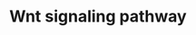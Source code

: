 ---
annotations:
- id: PW:0000201
  parent: signaling pathway
  type: Pathway Ontology
  value: Wnt signaling, canonical pathway
- id: PW:0000008
  parent: signaling pathway
  type: Pathway Ontology
  value: Wnt signaling pathway
authors:
- Khanspers
- AlexanderPico
- MaintBot
- Thomas
- Elgavish
- Sham.uk
- NetPath
- Ddigles
- Egonw
- Fehrhart
- Lorasimons
- DeSl
- Eweitz
citedin:
- link: PMC9099719
- link: PMC7425054
description: 'WNT signal, through the canonical pathway, controls cell fate determination
  and through the non-canonical pathway controls cell movement and tissue polarity.
  The name "wnt" is a fusion of two terms, wg derived from the Drosophila gene wingless
  (wg) and int derived from the proto-oncogene integration-1, which is the mammalian
  homolog of wg. ÃŸ-catenin is the key regulated effector of Wnt, involved in canonical
  signaling . Free ÃŸ-catenin is bound by a multiprotein "destruction complex". The
  ÃŸ-catenin destruction complex is comprised of ÃŸ-catenin, scaffold proteins (APC,
  AXIN) and serine/threonine kinases that phosphorylate ÃŸ-catenin casein kinase 1
  (CSNK1A1, CSNK1D, CSNK1E, CSNK1G1) and GSK3B. The sequential phosphorylation of
  ÃŸ-catenin by casein kinase 1 and GSK3 is recognised by an SCF-class E3-ubiquitin
  ligase, which targets it for polyubiquitination and proteosomal destruction. Canonical
  WNT signals are transduced through a two-part receptor, a seven-transmembrane Frizzled
  (FZD) and low density lipoprotein receptor-related protein 5/6 (LRP5/LRP6) to a
  ÃŸ-catenin (CTNNB1) signaling cascade. On recruitment of deshevelled (DVL1) to FZD
  and AXIN to LRP6, ÃŸ-catenin destruction complex disassembles leading to its stabilization
  and nuclear accumulation. Nuclear ÃŸ-catenin binds to T-cell factor/lymphoid enhancer
  factor (TCF/LEF) family of transcription factors and Legless family docking protein,
  BCL9. These activate the transcription of Wnt target genes CCND1, MYC. Non-canonical
  WNT signaling diverges downstream after being transduced through FZD family receptors
  and co-receptors, ROR2 and RYK. This pathway does not involve ÃŸ-catenin-mediated
  gene expression. Small G proteins such as RAC1, RHOA and downstream effectors of
  RAC including JNK are DVL-dependant effector molecules of the non-canonical pathway.
  These have been implicated in cytoskeletal rearrangement, dendrite growth and control
  of cell polarity and orientation. Nemo-like kinase (NLK) and nuclear factor of activated
  T cells (NFAT) are Ca2+-dependant effectors of the non-canonical pathway. NLK inhibits
  canonical pathway by phosphorylation of TCF/LEF family transcription factors. NFAT
  transcription factor is implicated in convergent extension during early embryogenesis
  and carcinogenic metastasis.    Please access this pathway at [http://www.netpath.org/netslim/wnt_pathway.html
  NetSlim] database.  If you use this pathway, please cite the following paper: Kandasamy,
  K., Mohan, S. S., Raju, R., Keerthikumar, S., Kumar, G. S. S., Venugopal, A. K.,
  Telikicherla, D., Navarro, J. D., Mathivanan, S., Pecquet, C., Gollapudi, S. K.,
  Tattikota, S. G., Mohan, S., Padhukasahasram, H., Subbannayya, Y., Goel, R., Jacob,
  H. K. C., Zhong, J., Sekhar, R., Nanjappa, V., Balakrishnan, L., Subbaiah, R., Ramachandra,
  Y. L., Rahiman, B. A., Prasad, T. S. K., Lin, J., Houtman, J. C. D., Desiderio,
  S., Renauld, J., Constantinescu, S. N., Ohara, O., Hirano, T., Kubo, M., Singh,
  S., Khatri, P., Draghici, S., Bader, G. D., Sander, C., Leonard, W. J. and Pandey,
  A. (2010). NetPath: A public resource of curated signal transduction pathways. <i>Genome
  Biology</i>. 11:R3.  This pathway is part the [https://assays.cancer.gov/available_assays?wp_id=WP363
  CPTAC Assay Portal].'
last-edited: 2021-12-23
organisms:
- Homo sapiens
redirect_from:
- /index.php/Pathway:WP363
- /instance/WP363
- /instance/WP363_rr120695
revision: r120695
schema-jsonld:
- '@context': https://schema.org/
  '@id': https://wikipathways.github.io/pathways/WP363.html
  '@type': Dataset
  creator:
    '@type': Organization
    name: WikiPathways
  description: 'WNT signal, through the canonical pathway, controls cell fate determination
    and through the non-canonical pathway controls cell movement and tissue polarity.
    The name "wnt" is a fusion of two terms, wg derived from the Drosophila gene wingless
    (wg) and int derived from the proto-oncogene integration-1, which is the mammalian
    homolog of wg. ÃŸ-catenin is the key regulated effector of Wnt, involved in canonical
    signaling . Free ÃŸ-catenin is bound by a multiprotein "destruction complex".
    The ÃŸ-catenin destruction complex is comprised of ÃŸ-catenin, scaffold proteins
    (APC, AXIN) and serine/threonine kinases that phosphorylate ÃŸ-catenin casein
    kinase 1 (CSNK1A1, CSNK1D, CSNK1E, CSNK1G1) and GSK3B. The sequential phosphorylation
    of ÃŸ-catenin by casein kinase 1 and GSK3 is recognised by an SCF-class E3-ubiquitin
    ligase, which targets it for polyubiquitination and proteosomal destruction. Canonical
    WNT signals are transduced through a two-part receptor, a seven-transmembrane
    Frizzled (FZD) and low density lipoprotein receptor-related protein 5/6 (LRP5/LRP6)
    to a ÃŸ-catenin (CTNNB1) signaling cascade. On recruitment of deshevelled (DVL1)
    to FZD and AXIN to LRP6, ÃŸ-catenin destruction complex disassembles leading to
    its stabilization and nuclear accumulation. Nuclear ÃŸ-catenin binds to T-cell
    factor/lymphoid enhancer factor (TCF/LEF) family of transcription factors and
    Legless family docking protein, BCL9. These activate the transcription of Wnt
    target genes CCND1, MYC. Non-canonical WNT signaling diverges downstream after
    being transduced through FZD family receptors and co-receptors, ROR2 and RYK.
    This pathway does not involve ÃŸ-catenin-mediated gene expression. Small G proteins
    such as RAC1, RHOA and downstream effectors of RAC including JNK are DVL-dependant
    effector molecules of the non-canonical pathway. These have been implicated in
    cytoskeletal rearrangement, dendrite growth and control of cell polarity and orientation.
    Nemo-like kinase (NLK) and nuclear factor of activated T cells (NFAT) are Ca2+-dependant
    effectors of the non-canonical pathway. NLK inhibits canonical pathway by phosphorylation
    of TCF/LEF family transcription factors. NFAT transcription factor is implicated
    in convergent extension during early embryogenesis and carcinogenic metastasis.    Please
    access this pathway at [http://www.netpath.org/netslim/wnt_pathway.html NetSlim]
    database.  If you use this pathway, please cite the following paper: Kandasamy,
    K., Mohan, S. S., Raju, R., Keerthikumar, S., Kumar, G. S. S., Venugopal, A. K.,
    Telikicherla, D., Navarro, J. D., Mathivanan, S., Pecquet, C., Gollapudi, S. K.,
    Tattikota, S. G., Mohan, S., Padhukasahasram, H., Subbannayya, Y., Goel, R., Jacob,
    H. K. C., Zhong, J., Sekhar, R., Nanjappa, V., Balakrishnan, L., Subbaiah, R.,
    Ramachandra, Y. L., Rahiman, B. A., Prasad, T. S. K., Lin, J., Houtman, J. C.
    D., Desiderio, S., Renauld, J., Constantinescu, S. N., Ohara, O., Hirano, T.,
    Kubo, M., Singh, S., Khatri, P., Draghici, S., Bader, G. D., Sander, C., Leonard,
    W. J. and Pandey, A. (2010). NetPath: A public resource of curated signal transduction
    pathways. <i>Genome Biology</i>. 11:R3.  This pathway is part the [https://assays.cancer.gov/available_assays?wp_id=WP363
    CPTAC Assay Portal].'
  keywords:
  - AKT1
  - APC
  - ARRB2
  - AXIN1
  - BCL9
  - CCND1
  - CDK6
  - CSNK1A1
  - CSNK1D
  - CSNK1E
  - CSNK1G1
  - CTBP1
  - CTNNB1
  - DVL1
  - DVL2
  - DVL3
  - FRAT1
  - GCKR
  - GSK3A
  - GSK3B
  - LEF1
  - LRP5
  - LRP6
  - MAP3K7
  - MAPK1
  - MAPK8
  - MAPK9
  - MTOR
  - NFATC2
  - NLK
  - PI4K2A
  - PIP5K1B
  - PPARG
  - PRKCA
  - PRKCB
  - PRKCG
  - RAC1
  - RHOA
  - ROR1
  - ROR2
  - RYK
  - SOX1
  - TCF3
  - TCF4
  - TCF7L2
  - TSC1
  - TSC2
  license: CC0
  name: Wnt signaling pathway
seo: CreativeWork
title: Wnt signaling pathway
wpid: WP363
---